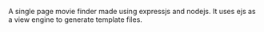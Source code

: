 A single page movie finder made using expressjs and nodejs. It uses ejs as a view engine to generate template files.
